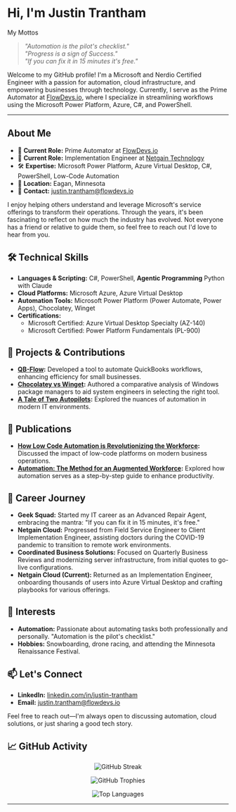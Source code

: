 # Hi, I'm Justin Trantham
My Mottos
> _"Automation is the pilot's checklist."_ <br>
> _"Progress is a sign of Success."_ <br>
> _"If you can fix it in 15 minutes it's free."_ 

Welcome to my GitHub profile! I'm a Microsoft and Nerdio Certified Engineer with a passion for automation, cloud infrastructure, and empowering businesses through technology. Currently, I serve as the Prime Automator at [FlowDevs.io](https://flowdevs.io), where I specialize in streamlining workflows using the Microsoft Power Platform, Azure, C#, and PowerShell.

---

## About Me

- 💼 **Current Role:** Prime Automator at [FlowDevs.io](https://flowdevs.io/team/justin-trantham)
- 💼 **Current Role:** Implementation Engineer at [Netgain Technology](https://www.netgaincloud.com)
- 🛠️ **Expertise:** Microsoft Power Platform, Azure Virtual Desktop, C#, PowerShell, Low-Code Automation
- 📍 **Location:** Eagan, Minnesota
- 📧 **Contact:** [justin.trantham@flowdevs.io](mailto:justin.trantham@flowdevs.io)

I enjoy helping others understand and leverage Microsoft's service offerings to transform their operations. Through the years, it's been fascinating to reflect on how much the industry has evolved. Not everyone has a friend or relative to guide them, so feel free to reach out I'd love to hear from you.

## 🛠️ Technical Skills

- **Languages & Scripting:** C#, PowerShell, **Agentic Programming** Python with Claude
- **Cloud Platforms:** Microsoft Azure, Azure Virtual Desktop
- **Automation Tools:** Microsoft Power Platform (Power Automate, Power Apps), Chocolatey, Winget
- **Certifications:**
  - Microsoft Certified: Azure Virtual Desktop Specialty (AZ-140)
  - Microsoft Certified: Power Platform Fundamentals (PL-900)

## 🧰 Projects & Contributions

- **[QB-Flow](https://flowdevs.io/qb-flow):** Developed a tool to automate QuickBooks workflows, enhancing efficiency for small businesses.
- **[Chocolatey vs Winget](https://www.flowdevs.io/post/chocolatey-vs-winget-modern-windows-package-management-for-system-engineers):** Authored a comparative analysis of Windows package managers to aid system engineers in selecting the right tool.
- **[A Tale of Two Autopilots](https://www.flowdevs.io/post/a-tale-of-two-autopilots):** Explored the nuances of automation in modern IT environments.

## 📝 Publications

- **[How Low Code Automation is Revolutionizing the Workforce](https://www.linkedin.com/pulse/how-low-code-automation-revolutionizing-workforce-justin-trantham):** Discussed the impact of low-code platforms on modern business operations.
- **[Automation: The Method for an Augmented Workforce](https://www.linkedin.com/pulse/automation-method-more-productive-workforce-justin-trantham):** Explored how automation serves as a step-by-step guide to enhance productivity.

## 🧳 Career Journey

- **Geek Squad:** Started my IT career as an Advanced Repair Agent, embracing the mantra: "If you can fix it in 15 minutes, it's free."
- **Netgain Cloud:** Progressed from Field Service Engineer to Client Implementation Engineer, assisting doctors during the COVID-19 pandemic to transition to remote work environments.
- **Coordinated Business Solutions:** Focused on Quarterly Business Reviews and modernizing server infrastructure, from initial quotes to go-live configurations.
- **Netgain Cloud (Current):** Returned as an Implementation Engineer, onboarding thousands of users into Azure Virtual Desktop and crafting playbooks for various offerings.

## 🎯 Interests

- **Automation:** Passionate about automating tasks both professionally and personally. "Automation is the pilot's checklist."
- **Hobbies:** Snowboarding, drone racing, and attending the Minnesota Renaissance Festival.

## 📫 Let's Connect

- **LinkedIn:** [linkedin.com/in/justin-trantham](https://www.linkedin.com/in/justin-trantham)
- **Email:** [justin.trantham@flowdevs.io](mailto:justin.trantham@flowdevs.io)

Feel free to reach out—I'm always open to discussing automation, cloud solutions, or just sharing a good tech story.

## 📈 GitHub Activity

<p align="center"> <img src="https://streak-stats.demolab.com?user=CakeRepository&theme=dark&date_format=M%20j%5B%2C%20Y%5D" alt="GitHub Streak" /> </p> 
<p align="center"> <img src="https://github-profile-trophy.vercel.app/?username=CakeRepository&theme=darkhub&no-frame=true&column=4" alt="GitHub Trophies" /> 
</p> <p align="center"> <img src="https://github-readme-stats.vercel.app/api/top-langs/?username=CakeRepository&layout=compact&theme=dark" alt="Top Languages" /> </p>

---


